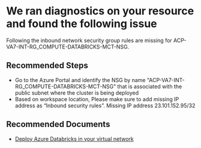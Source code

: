 <properties
    pageTitle="Databricks missing inbound/outbound NSG rules"
    description="DatabrickMissingNetworkSecurityGroupRules"
    infoBubbleText="The following Network Security rules/IP(s) are missing. Inbound Missing Ip Address : {MissingIp}. Outboung Missing Ip Address : {MissingIp}."
    service="microsoft.databricks"
    resource="workspaces"
    authors="nsarang"
    ms.author="nsarang"   
    displayOrder=""
    articleId="Databricks_VNET_MissingNSGRules"
    diagnosticScenario="DatabricksMissingNSGConfigurationInsight"
    selfHelpType="rca"
    supportTopicIds="32677681, 32677679, 32677670, 32677735, 32677711, 32677672, 32677650, 32677676, 32677675"
    resourceTags=""
    productPesIds="16432"
    cloudEnvironments="public"
/>

# We ran diagnostics on your resource and found the following issue

Following the inbound network security group rules are missing for <!--$NetworkSecurityGroup-->ACP-VA7-INT-RG_COMPUTE-DATABRICKS-MCT-NSG<!--/$NetworkSecurityGroup-->.

## **Recommended Steps**

* Go to the Azure Portal and identify the NSG by name "ACP-VA7-INT-RG_COMPUTE-DATABRICKS-MCT-NSG" that is associated with the public subnet where the cluster is being deployed
* Based on workspace location, Please make sure to add missing IP address as “Inbound security rules”. Missing IP address  <!--$MissingIp-->23.101.152.95/32
<!--/$MissingIp-->

## **Recommended Documents**

* [Deploy Azure Databricks in your virtual network](https://docs.microsoft.com/en-us/azure/azure-databricks/vnet-injection)
